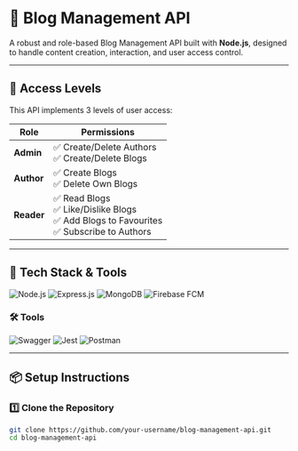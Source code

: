 # 📝 Blog Management API

A robust and role-based Blog Management API built with **Node.js**, designed to handle content creation, interaction, and user access control.

---

## 🔐 Access Levels

This API implements 3 levels of user access:

| Role   | Permissions |
|--------|-------------|
| **Admin** | ✅ Create/Delete Authors<br>✅ Create/Delete Blogs |
| **Author** | ✅ Create Blogs<br>✅ Delete Own Blogs |
| **Reader** | ✅ Read Blogs<br>✅ Like/Dislike Blogs<br>✅ Add Blogs to Favourites<br>✅ Subscribe to Authors |

---

## 🚀 Tech Stack & Tools

![Node.js](https://img.shields.io/badge/Node.js-339933?logo=nodedotjs&logoColor=white&style=for-the-badge)
![Express.js](https://img.shields.io/badge/Express.js-000000?logo=express&logoColor=white&style=for-the-badge)
![MongoDB](https://img.shields.io/badge/MongoDB-47A248?logo=mongodb&logoColor=white&style=for-the-badge)
![Firebase FCM](https://img.shields.io/badge/Firebase_FCM-FFCA28?logo=firebase&logoColor=black&style=for-the-badge)

### 🛠️ Tools

![Swagger](https://img.shields.io/badge/Swagger-85EA2D?logo=swagger&logoColor=black&style=for-the-badge)
![Jest](https://img.shields.io/badge/Jest-C21325?logo=jest&logoColor=white&style=for-the-badge)
![Postman](https://img.shields.io/badge/Postman-FF6C37?logo=postman&logoColor=white&style=for-the-badge)

---

## 📦 Setup Instructions

### 1️⃣ Clone the Repository

```bash
git clone https://github.com/your-username/blog-management-api.git
cd blog-management-api
```